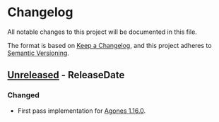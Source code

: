 # Changelog
All notable changes to this project will be documented in this file.

The format is based on [Keep a Changelog](https://keepachangelog.com/en/1.0.0/),
and this project adheres to [Semantic Versioning](https://semver.org/spec/v2.0.0.html).

<!-- next-header -->
## [Unreleased] - ReleaseDate
### Changed
- First pass implementation for [Agones 1.16.0](https://agones.dev/site/blog/2021/07/20/1.16.0-kubernetes-1.19-golang-1.15/).

<!-- next-url -->
[Unreleased]: https://github.com/EmbarkStudios/rymder/compare/0.1.0...HEAD
[0.1.0]: https://github.com/EmbarkStudios/rymder/releases/tag/0.1.0
